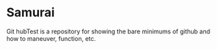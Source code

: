 # Samurai
Git hubTest is a repository for showing the bare minimums of github and how to maneuver, function, etc.
